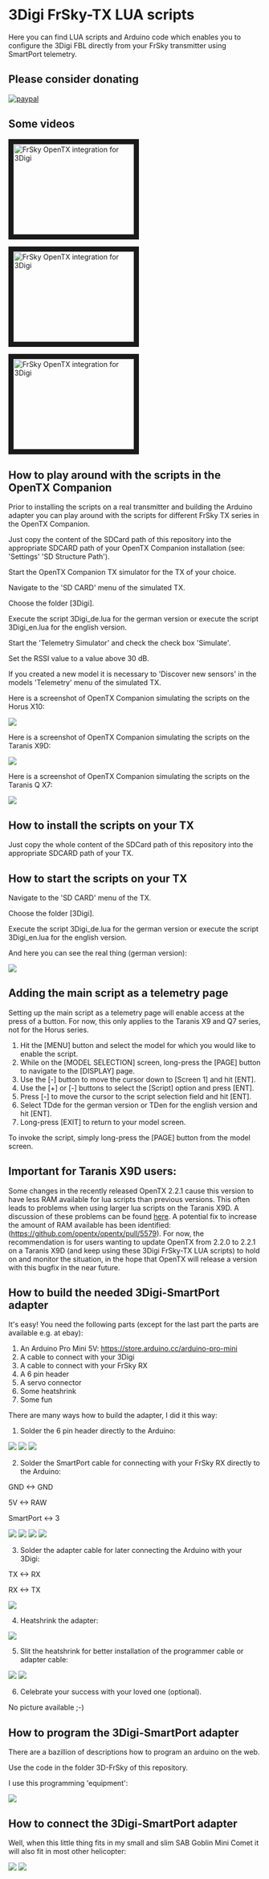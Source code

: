 # 3Digi FrSky-TX LUA scripts

Here you can find LUA scripts and Arduino code which enables you to configure the 3Digi FBL directly from your FrSky transmitter using SmartPort telemetry.


## Please consider donating

[![paypal](https://www.paypalobjects.com/en_US/DE/i/btn/btn_donateCC_LG.gif)](https://www.paypal.com/cgi-bin/webscr?cmd=_s-xclick&hosted_button_id=3FXULQ9U8QRJL)


## Some videos

<a href="http://www.youtube.com/watch?feature=player_embedded&v=JW1EijqbsC4" target="_blank"><img src="http://img.youtube.com/vi/JW1EijqbsC4/0.jpg" alt="FrSky OpenTX integration for 3Digi" width="240" height="180" border="10" /></a>

<a href="http://www.youtube.com/watch?feature=player_embedded&v=mHS5WoL_5qU" target="_blank"><img src="http://img.youtube.com/vi/mHS5WoL_5qU/0.jpg" alt="FrSky OpenTX integration for 3Digi" width="240" height="180" border="10" /></a>

<a href="http://www.youtube.com/watch?feature=player_embedded&v=v5_jaHLWem0" target="_blank"><img src="http://img.youtube.com/vi/v5_jaHLWem0/0.jpg" alt="FrSky OpenTX integration for 3Digi" width="240" height="180" border="10" /></a>


## How to play around with the scripts in the OpenTX Companion

Prior to installing the scripts on a real transmitter and building the Arduino adapter you can play around with the scripts for different FrSky TX series in the OpenTX Companion.

Just copy the content of the SDCard path of this repository into the appropriate SDCARD path of your OpenTX Companion installation (see: 'Settings' 'SD Structure Path').

Start the OpenTX Companion TX simulator for the TX of your choice.

Navigate to the 'SD CARD' menu of the simulated TX.

Choose the folder [3Digi].

Execute the script 3Digi_de.lua for the german version or execute the script 3Digi_en.lua for the english version.

Start the 'Telemetry Simulator' and check the check box 'Simulate'.

Set the RSSI value to a value above 30 dB.

If you created a new model it is necessary to 'Discover new sensors' in the models 'Telemetry' menu of the simulated TX.


Here is a screenshot of OpenTX Companion simulating the scripts on the Horus X10:

<img src="https://github.com/JR63/3Digi-FrSky-TX-LUA-scripts/blob/master/Images/SrceenShot001_en.jpg">


Here is a screenshot of OpenTX Companion simulating the scripts on the Taranis X9D:

<img src="https://github.com/JR63/3Digi-FrSky-TX-LUA-scripts/blob/master/Images/SrceenShot002_en.jpg">


Here is a screenshot of OpenTX Companion simulating the scripts on the Taranis Q X7:

<img src="https://github.com/JR63/3Digi-FrSky-TX-LUA-scripts/blob/master/Images/SrceenShot003_en.jpg">


## How to install the scripts on your TX

Just copy the whole content of the SDCard path of this repository into the appropriate SDCARD path of your TX.


## How to start the scripts on your TX

Navigate to the 'SD CARD' menu of the TX.

Choose the folder [3Digi].

Execute the script 3Digi_de.lua for the german version or execute the script 3Digi_en.lua for the english version.


And here you can see the real thing (german version):

<img src="https://github.com/JR63/3Digi-FrSky-TX-LUA-scripts/blob/master/Images/IMG_001.jpg">


## Adding the main script as a telemetry page

Setting up the main script as a telemetry page will enable access at the press of a button.
For now, this only applies to the Taranis X9 and Q7 series, not for the Horus series.

1. Hit the [MENU] button and select the model for which you would like to enable the script.
2. While on the [MODEL SELECTION] screen, long-press the [PAGE] button to navigate to the [DISPLAY] page.
3. Use the [-] button to move the cursor down to [Screen 1] and hit [ENT].
4. Use the [+] or [-] buttons to select the [Script] option and press [ENT].
5. Press [-] to move the cursor to the script selection field and hit [ENT].
6. Select TDde for the german version or TDen for the english version and hit [ENT].
7. Long-press [EXIT] to return to your model screen.

To invoke the script, simply long-press the [PAGE] button from the model screen.


## Important for Taranis X9D users:

Some changes in the recently released OpenTX 2.2.1 cause this version to have less RAM available for lua scripts than previous versions. This often leads to problems when using larger lua scripts on the Taranis X9D. A discussion of these problems can be found [here](https://github.com/betaflight/betaflight-tx-lua-scripts/issues/97).
A potential fix to increase the amount of RAM available has been identified: (https://github.com/opentx/opentx/pull/5579).
For now, the recommendation is for users wanting to update OpenTX from 2.2.0 to 2.2.1 on a Taranis X9D (and keep using these 3Digi FrSky-TX LUA scripts) to hold on and monitor the situation, in the hope that OpenTX will release a version with this bugfix in the near future.


## How to build the needed 3Digi-SmartPort adapter

It's easy! You need the following parts (except for the last part the parts are available e.g. at ebay):

1. An Arduino Pro Mini 5V: https://store.arduino.cc/arduino-pro-mini
2. A cable to connect with your 3Digi
3. A cable to connect with your FrSky RX
4. A 6 pin header
5. A servo connector
6. Some heatshrink
7. Some fun


There are many ways how to build the adapter, I did it this way:

1. Solder the 6 pin header directly to the Arduino:

<img src="https://github.com/JR63/3Digi-FrSky-TX-LUA-scripts/blob/master/Images/IMG_1a.jpg">

<img src="https://github.com/JR63/3Digi-FrSky-TX-LUA-scripts/blob/master/Images/IMG_1b.jpg">

<img src="https://github.com/JR63/3Digi-FrSky-TX-LUA-scripts/blob/master/Images/IMG_1c.jpg">


2. Solder the SmartPort cable for connecting with your FrSky RX directly to the Arduino:

GND <-> GND

5V <-> RAW

SmartPort <-> 3

<img src="https://github.com/JR63/3Digi-FrSky-TX-LUA-scripts/blob/master/Images/IMG_2a.jpg">

<img src="https://github.com/JR63/3Digi-FrSky-TX-LUA-scripts/blob/master/Images/IMG_2b.jpg">

<img src="https://github.com/JR63/3Digi-FrSky-TX-LUA-scripts/blob/master/Images/IMG_2c.jpg">

<img src="https://github.com/JR63/3Digi-FrSky-TX-LUA-scripts/blob/master/Images/IMG_2d.jpg">


3. Solder the adapter cable for later connecting the Arduino with your 3Digi:

TX <-> RX

RX <-> TX

<img src="https://github.com/JR63/3Digi-FrSky-TX-LUA-scripts/blob/master/Images/IMG_3a.jpg">


4. Heatshrink the adapter:

<img src="https://github.com/JR63/3Digi-FrSky-TX-LUA-scripts/blob/master/Images/IMG_4a.jpg">


5. Slit the heatshrink for better installation of the programmer cable or adapter cable:

<img src="https://github.com/JR63/3Digi-FrSky-TX-LUA-scripts/blob/master/Images/IMG_5a.jpg">

<img src="https://github.com/JR63/3Digi-FrSky-TX-LUA-scripts/blob/master/Images/IMG_5b.jpg">


6. Celebrate your success with your loved one (optional).

No picture available ;-)


## How to program the 3Digi-SmartPort adapter

There are a bazillion of descriptions how to program an arduino on the web.

Use the code in the folder 3D-FrSky of this repository.

I use this programming 'equipment':

<img src="https://github.com/JR63/3Digi-FrSky-TX-LUA-scripts/blob/master/Images/IMG_pa.jpg">


## How to connect the 3Digi-SmartPort adapter

Well, when this little thing fits in my small and slim SAB Goblin Mini Comet it will also fit in most other helicopter:

<img src="https://github.com/JR63/3Digi-FrSky-TX-LUA-scripts/blob/master/Images/IMG_ca.jpg">

<img src="https://github.com/JR63/3Digi-FrSky-TX-LUA-scripts/blob/master/Images/IMG_cb.jpg">
